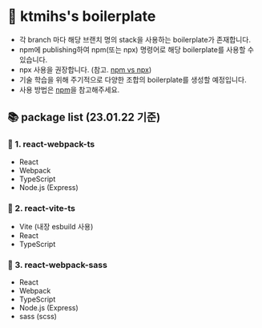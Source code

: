 # 🎨 ktmihs's boilerplate

- 각 branch 마다 해당 브랜치 명의 stack을 사용하는 boilerplate가 존재합니다.
- npm에 publishing하여 npm(또는 npx) 명령어로 해당 boilerplate를 사용할 수 있습니다.
- npx 사용을 권장합니다. (참고. [npm vs npx](https://ktmihs.tistory.com/entry/Nodejs-npm%EC%9C%BC%EB%A1%9C-create-react-app-%EC%84%A4%EC%B9%98%ED%95%98%EA%B8%B0-npm-vs-npx))
- 기술 학습을 위해 주기적으로 다양한 조합의 boilerplate를 생성할 예정입니다.
- 사용 방법은 [npm](https://www.npmjs.com/package/ktmihs-bp)을 참고해주세요.

## 📚 package list (23.01.22 기준)

### 📕 1. react-webpack-ts

- React
- Webpack
- TypeScript
- Node.js (Express)

### 📙 2. react-vite-ts

- Vite (내장 esbuild 사용)
- React
- TypeScript

### 📒 3. react-webpack-sass

- React
- Webpack
- TypeScript
- Node.js (Express)
- sass (scss)
